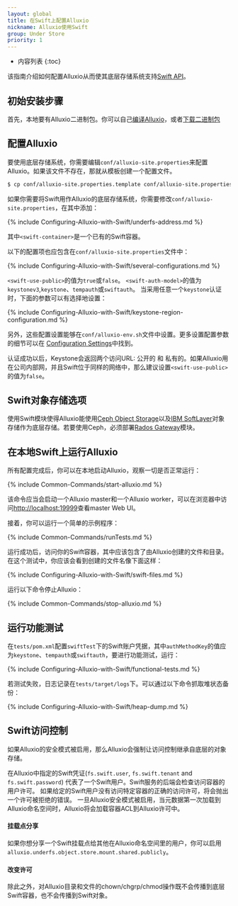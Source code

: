 ```yaml
---
layout: global
title: 在Swift上配置Alluxio
nickname: Alluxio使用Swift
group: Under Store
priority: 1
---
```


* 内容列表
{:toc}

该指南介绍如何配置Alluxio从而使其底层存储系统支持[Swift API](http://docs.openstack.org/developer/swift/)。

## 初始安装步骤

首先，本地要有Alluxio二进制包。你可以自己[编译Alluxio](Building-Alluxio-Master-Branch.html)，或者[下载二进制包](Running-Alluxio-Locally.html)

## 配置Alluxio

要使用底层存储系统，你需要编辑`conf/alluxio-site.properties`来配置Alluxio。如果该文件不存在，那就从模板创建一个配置文件。

```bash
$ cp conf/alluxio-site.properties.template conf/alluxio-site.properties
```

如果你需要将Swift用作Alluxio的底层存储系统，你需要修改`conf/alluxio-site.properties`，在其中添加：

{% include Configuring-Alluxio-with-Swift/underfs-address.md %}

其中`<swift-container>`是一个已有的Swift容器。

以下的配置项也应包含在`conf/alluxio-site.properties`文件中：

{% include Configuring-Alluxio-with-Swift/several-configurations.md %}

`<swift-use-public>`的值为`true`或`false`。
`<swift-auth-model>`的值为`keystonev3`,`keystone`、`tempauth`或`swiftauth`。
当采用任意一个`keystone`认证时，下面的参数可以有选择地设置：

{% include Configuring-Alluxio-with-Swift/keystone-region-configuration.md %}

另外，这些配置设置能够在`conf/alluxio-env.sh`文件中设置。更多设置配置参数的细节可以在
[Configuration Settings](Configuration-Settings.html#environment-variables)中找到。

认证成功以后，Keystone会返回两个访问URL: 公开的 和 私有的。如果Alluxio用在公司内部网，并且Swift位于同样的网络中，那么建议设置`<swift-use-public>`的值为`false`。


## Swift对象存储选项

使用Swift模块使得Alluxio能使用[Ceph Object Storage](https://ceph.com/ceph-storage/object-storage/)以及[IBM SoftLayer](http://www.softlayer.com/object-storage)对象存储作为底层存储。若要使用Ceph，必须部署[Rados Gateway](http://docs.ceph.com/docs/master/radosgw/)模块。

## 在本地Swift上运行Alluxio

所有配置完成后，你可以在本地启动Alluxio，观察一切是否正常运行：

{% include Common-Commands/start-alluxio.md %}

该命令应当会启动一个Alluxio master和一个Alluxio worker，可以在浏览器中访问[http://localhost:19999](http://localhost:19999)查看master Web UI。

接着，你可以运行一个简单的示例程序：

{% include Common-Commands/runTests.md %}

运行成功后，访问你的Swift容器，其中应该包含了由Alluxio创建的文件和目录。在这个测试中，你应该会看到创建的文件名像下面这样：

{% include Configuring-Alluxio-with-Swift/swift-files.md %}

运行以下命令停止Alluxio：

{% include Common-Commands/stop-alluxio.md %}

## 运行功能测试


在`tests/pom.xml`配置`swiftTest`下的Swift账户凭据，其中`authMethodKey`的值应为`keystone`、`tempauth`或`swiftauth`，要进行功能测试，运行：

{% include Configuring-Alluxio-with-Swift/functional-tests.md %}

若测试失败，日志记录在`tests/target/logs`下。可以通过以下命令抓取堆状态备份：

{% include Configuring-Alluxio-with-Swift/heap-dump.md %}

## Swift访问控制

如果Alluxio的安全模式被启用，那么Alluxio会强制让访问控制继承自底层的对象存储。

在Alluxio中指定的Swift凭证(`fs.swift.user`, `fs.swift.tenant` and `fs.swift.password`) 代表了一个Swift用户。Swift服务的后端会检查访问容器的用户许可。
如果给定的Swift用户没有访问特定容器的正确的访问许可，将会抛出一个许可被拒绝的错误。
一旦Alluxio安全模式被启用，当元数据第一次加载到Alluxio命名空间时，Alluxio将会加载容器ACL到Alluxio许可中。

#### 挂载点分享
如果你想分享一个Swift挂载点给其他在Alluxio命名空间里的用户，你可以启用`alluxio.underfs.object.store.mount.shared.publicly`。

#### 改变许可
除此之外，对Alluxio目录和文件的chown/chgrp/chmod操作既不会传播到底层Swift容器，也不会传播到Swift对象。
